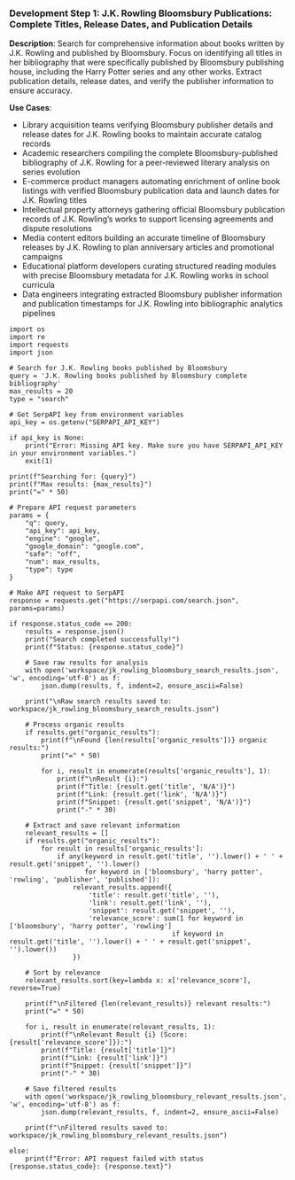 ### Development Step 1: J.K. Rowling Bloomsbury Publications: Complete Titles, Release Dates, and Publication Details

**Description**: Search for comprehensive information about books written by J.K. Rowling and published by Bloomsbury. Focus on identifying all titles in her bibliography that were specifically published by Bloomsbury publishing house, including the Harry Potter series and any other works. Extract publication details, release dates, and verify the publisher information to ensure accuracy.

**Use Cases**:
- Library acquisition teams verifying Bloomsbury publisher details and release dates for J.K. Rowling books to maintain accurate catalog records
- Academic researchers compiling the complete Bloomsbury-published bibliography of J.K. Rowling for a peer-reviewed literary analysis on series evolution
- E-commerce product managers automating enrichment of online book listings with verified Bloomsbury publication data and launch dates for J.K. Rowling titles
- Intellectual property attorneys gathering official Bloomsbury publication records of J.K. Rowling’s works to support licensing agreements and dispute resolutions
- Media content editors building an accurate timeline of Bloomsbury releases by J.K. Rowling to plan anniversary articles and promotional campaigns
- Educational platform developers curating structured reading modules with precise Bloomsbury metadata for J.K. Rowling works in school curricula
- Data engineers integrating extracted Bloomsbury publisher information and publication timestamps for J.K. Rowling into bibliographic analytics pipelines

```
import os
import re
import requests
import json

# Search for J.K. Rowling books published by Bloomsbury
query = 'J.K. Rowling books published by Bloomsbury complete bibliography'
max_results = 20
type = "search"

# Get SerpAPI key from environment variables
api_key = os.getenv("SERPAPI_API_KEY")

if api_key is None:
    print("Error: Missing API key. Make sure you have SERPAPI_API_KEY in your environment variables.")
    exit(1)

print(f"Searching for: {query}")
print(f"Max results: {max_results}")
print("=" * 50)

# Prepare API request parameters
params = {
    "q": query,
    "api_key": api_key,
    "engine": "google",
    "google_domain": "google.com",
    "safe": "off",
    "num": max_results,
    "type": type
}

# Make API request to SerpAPI
response = requests.get("https://serpapi.com/search.json", params=params)

if response.status_code == 200:
    results = response.json()
    print("Search completed successfully!")
    print(f"Status: {response.status_code}")
    
    # Save raw results for analysis
    with open('workspace/jk_rowling_bloomsbury_search_results.json', 'w', encoding='utf-8') as f:
        json.dump(results, f, indent=2, ensure_ascii=False)
    
    print("\nRaw search results saved to: workspace/jk_rowling_bloomsbury_search_results.json")
    
    # Process organic results
    if results.get("organic_results"):
        print(f"\nFound {len(results['organic_results'])} organic results:")
        print("=" * 50)
        
        for i, result in enumerate(results['organic_results'], 1):
            print(f"\nResult {i}:")
            print(f"Title: {result.get('title', 'N/A')}")
            print(f"Link: {result.get('link', 'N/A')}")
            print(f"Snippet: {result.get('snippet', 'N/A')}")
            print("-" * 30)
    
    # Extract and save relevant information
    relevant_results = []
    if results.get("organic_results"):
        for result in results['organic_results']:
            if any(keyword in result.get('title', '').lower() + ' ' + result.get('snippet', '').lower() 
                   for keyword in ['bloomsbury', 'harry potter', 'rowling', 'publisher', 'published']):
                relevant_results.append({
                    'title': result.get('title', ''),
                    'link': result.get('link', ''),
                    'snippet': result.get('snippet', ''),
                    'relevance_score': sum(1 for keyword in ['bloomsbury', 'harry potter', 'rowling'] 
                                         if keyword in result.get('title', '').lower() + ' ' + result.get('snippet', '').lower())
                })
    
    # Sort by relevance
    relevant_results.sort(key=lambda x: x['relevance_score'], reverse=True)
    
    print(f"\nFiltered {len(relevant_results)} relevant results:")
    print("=" * 50)
    
    for i, result in enumerate(relevant_results, 1):
        print(f"\nRelevant Result {i} (Score: {result['relevance_score']}):")
        print(f"Title: {result['title']}")
        print(f"Link: {result['link']}")
        print(f"Snippet: {result['snippet']}")
        print("-" * 30)
    
    # Save filtered results
    with open('workspace/jk_rowling_bloomsbury_relevant_results.json', 'w', encoding='utf-8') as f:
        json.dump(relevant_results, f, indent=2, ensure_ascii=False)
    
    print(f"\nFiltered results saved to: workspace/jk_rowling_bloomsbury_relevant_results.json")
    
else:
    print(f"Error: API request failed with status {response.status_code}: {response.text}")
```